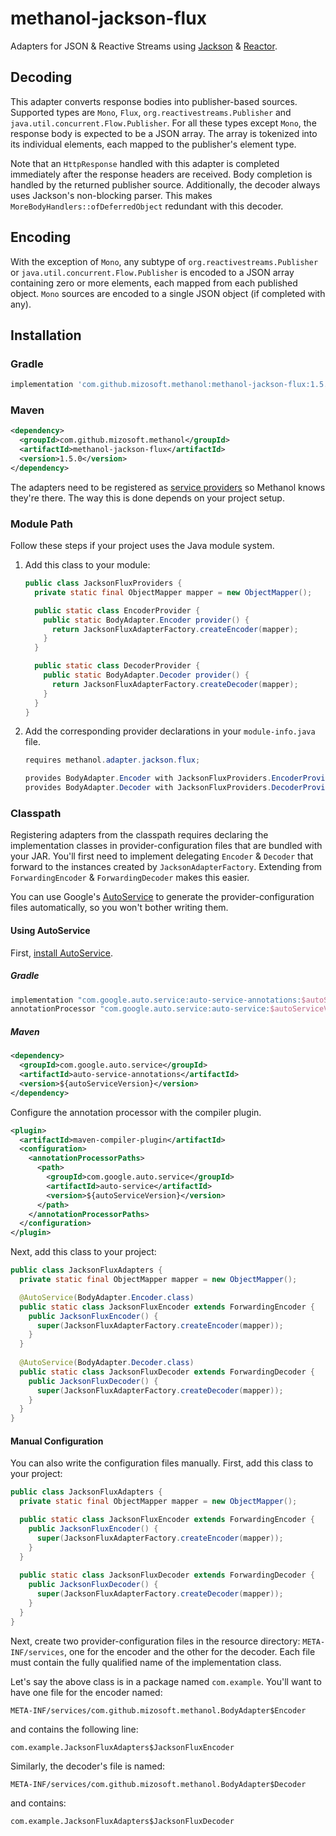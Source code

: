 # methanol-jackson-flux

Adapters for JSON & Reactive Streams using [Jackson][jackson] & [Reactor][reactor].

## Decoding

This adapter converts response bodies into publisher-based sources. Supported types are
`Mono`, `Flux`, `org.reactivestreams.Publisher` and `java.util.concurrent.Flow.Publisher`. For all
these types except `Mono`, the response body is expected to be a JSON array. The array is tokenized
into its individual elements, each mapped to the publisher's element type.

Note that an `HttpResponse` handled with this adapter is completed immediately after the response headers
are received. Body completion is handled by the returned publisher source. Additionally, the decoder
always uses Jackson's non-blocking parser. This makes `MoreBodyHandlers::ofDeferredObject` redundant
with this decoder.

## Encoding

With the exception of `Mono`, any subtype of `org.reactivestreams.Publisher` or
`java.util.concurrent.Flow.Publisher` is encoded to a JSON array containing zero or more elements, each mapped from each published object.
`Mono` sources are encoded to a single JSON object (if completed with any).

## Installation

### Gradle

```gradle
implementation 'com.github.mizosoft.methanol:methanol-jackson-flux:1.5.0'
```

### Maven

```xml
<dependency>
  <groupId>com.github.mizosoft.methanol</groupId>
  <artifactId>methanol-jackson-flux</artifactId>
  <version>1.5.0</version>
</dependency>
```

The adapters need to be registered as [service providers][serviceloader_javadoc] so Methanol knows they're there.
The way this is done depends on your project setup.

### Module Path

Follow these steps if your project uses the Java module system.

1. Add this class to your module:

    ```java
    public class JacksonFluxProviders {
      private static final ObjectMapper mapper = new ObjectMapper();
 
      public static class EncoderProvider {
        public static BodyAdapter.Encoder provider() {
          return JacksonFluxAdapterFactory.createEncoder(mapper);
        }
      }
   
      public static class DecoderProvider {
        public static BodyAdapter.Decoder provider() {
          return JacksonFluxAdapterFactory.createDecoder(mapper);
        }
      }
    }
    ```

2. Add the corresponding provider declarations in your `module-info.java` file.

    ```java
    requires methanol.adapter.jackson.flux;
   
    provides BodyAdapter.Encoder with JacksonFluxProviders.EncoderProvider;
    provides BodyAdapter.Decoder with JacksonFluxProviders.DecoderProvider;
    ```

### Classpath

Registering adapters from the classpath requires declaring the implementation classes in provider-configuration
files that are bundled with your JAR. You'll first need to implement delegating `Encoder` & `Decoder`
that forward to the instances created by `JacksonAdapterFactory`. Extending from `ForwardingEncoder` &
`ForwardingDecoder` makes this easier.

You can use Google's [AutoService][autoservice] to generate the provider-configuration files automatically,
so you won't bother writing them.

#### Using AutoService

First, [install AutoService][autoservice_getting_started].

##### Gradle

```gradle
implementation "com.google.auto.service:auto-service-annotations:$autoServiceVersion"
annotationProcessor "com.google.auto.service:auto-service:$autoServiceVersion"
```

##### Maven

```xml
<dependency>
  <groupId>com.google.auto.service</groupId>
  <artifactId>auto-service-annotations</artifactId>
  <version>${autoServiceVersion}</version>
</dependency>
```

Configure the annotation processor with the compiler plugin.

```xml
<plugin>
  <artifactId>maven-compiler-plugin</artifactId>
  <configuration>
    <annotationProcessorPaths>
      <path>
        <groupId>com.google.auto.service</groupId>
        <artifactId>auto-service</artifactId>
        <version>${autoServiceVersion}</version>
      </path>
    </annotationProcessorPaths>
  </configuration>
</plugin>
```

Next, add this class to your project:

```java
public class JacksonFluxAdapters {
  private static final ObjectMapper mapper = new ObjectMapper();

  @AutoService(BodyAdapter.Encoder.class)
  public static class JacksonFluxEncoder extends ForwardingEncoder {
    public JacksonFluxEncoder() {
      super(JacksonFluxAdapterFactory.createEncoder(mapper));
    }
  }
  
  @AutoService(BodyAdapter.Decoder.class)
  public static class JacksonFluxDecoder extends ForwardingDecoder {
    public JacksonFluxDecoder() {
      super(JacksonFluxAdapterFactory.createDecoder(mapper));
    }
  }
}
```

#### Manual Configuration

You can also write the configuration files manually. First, add this class to your project:

```java
public class JacksonFluxAdapters {
  private static final ObjectMapper mapper = new ObjectMapper();

  public static class JacksonFluxEncoder extends ForwardingEncoder {
    public JacksonFluxEncoder() {
      super(JacksonFluxAdapterFactory.createEncoder(mapper));
    }
  }
  
  public static class JacksonFluxDecoder extends ForwardingDecoder {
    public JacksonFluxDecoder() {
      super(JacksonFluxAdapterFactory.createDecoder(mapper));
    }
  }
}
```

Next, create two provider-configuration files in the resource directory: `META-INF/services`,
one for the encoder and the other for the decoder. Each file must contain the fully qualified
name of the implementation class.

Let's say the above class is in a package named `com.example`. You'll want to have one file for the
encoder named:

```
META-INF/services/com.github.mizosoft.methanol.BodyAdapter$Encoder
```

and contains the following line:

```
com.example.JacksonFluxAdapters$JacksonFluxEncoder
```

Similarly, the decoder's file is named:

```
META-INF/services/com.github.mizosoft.methanol.BodyAdapter$Decoder
```

and contains:

```
com.example.JacksonFluxAdapters$JacksonFluxDecoder
```

[jackson]: https://github.com/FasterXML/jackson
[reactor]: https://github.com/reactor/reactor-core
[autoservice]: https://github.com/google/auto/tree/master/service
[autoservice_getting_started]: https://github.com/google/auto/tree/master/service#getting-started
[serviceloader_javadoc]: https://docs.oracle.com/en/java/javase/11/docs/api/java.base/java/util/ServiceLoader.html
